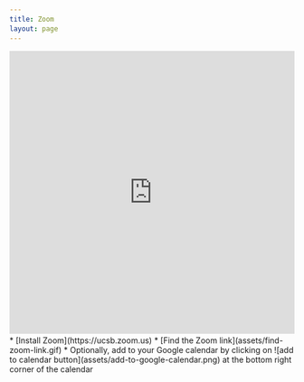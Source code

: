 ```yaml
---
title: Zoom
layout: page
---
```


<iframe src="https://calendar.google.com/calendar/embed?height=600&amp;wkst=1&amp;bgcolor=%23ffffff&amp;ctz=America%2FLos_Angeles&amp;src=dWNzYi5lZHVfdDIwc3I4anY2NWRxcXV2dTNqanU2NHRqc2NAZ3JvdXAuY2FsZW5kYXIuZ29vZ2xlLmNvbQ&amp;src=dWNzYnB1YmxpY2NhbGVuZGFyQGdtYWlsLmNvbQ&amp;color=%23B39DDB&amp;color=%23A79B8E&amp;showTitle=0&amp;showDate=1&amp;showPrint=0" style="border-width:0" width="100%" height="500" frameborder="0" scrolling="no"></iframe>

<br>
* [Install Zoom](https://ucsb.zoom.us)
* [Find the Zoom link](assets/find-zoom-link.gif)
* Optionally, add to your Google calendar by clicking on ![add to calendar button](assets/add-to-google-calendar.png) at the bottom right corner of the calendar
